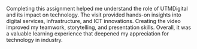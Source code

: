 Completing this assignment helped me understand the role of UTMDigital and its impact on technology. The visit provided hands-on insights into digital services, infrastructure, and ICT innovations. Creating the video improved my teamwork, storytelling, and presentation skills. Overall, it was a valuable learning experience that deepened my appreciation for technology in industry.
